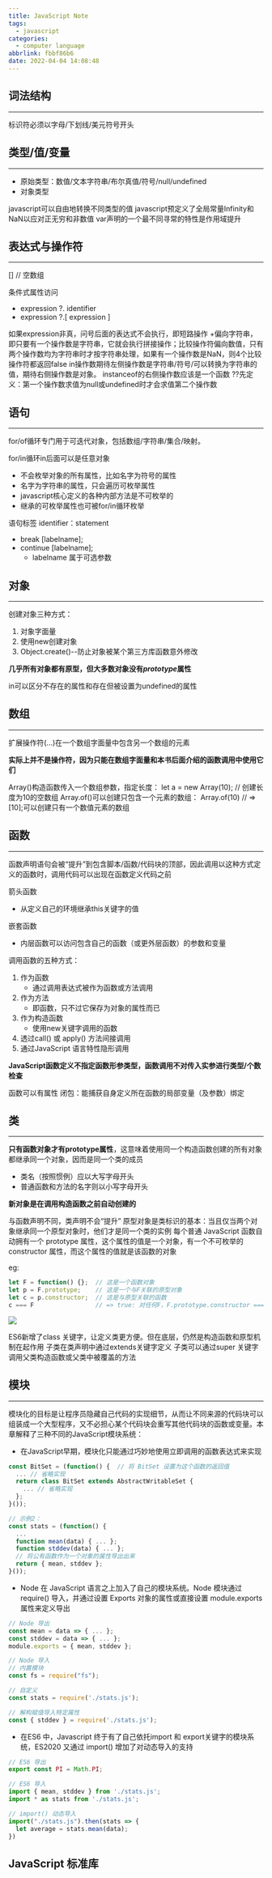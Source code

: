 ```yaml
---
title: JavaScript Note
tags:
  - javascript
categories:
  - computer language
abbrlink: fbbf86b6
date: 2022-04-04 14:08:48
---
```


## **词法结构**
---
标识符必须以字母/下划线/美元符号开头

<!-- more-->

## **类型/值/变量**
---
- 原始类型：数值/文本字符串/布尔真值/符号/null/undefined
- 对象类型

javascript可以自由地转换不同类型的值
javascript预定义了全局常量Infinity和NaN以应对正无穷和非数值
var声明的一个最不同寻常的特性是作用域提升

## **表达式与操作符**
---
[] // 空数组

条件式属性访问
+ expression ?. identifier
+ expression ?.[ expression ]

如果expression非真，问号后面的表达式不会执行，即短路操作
+偏向字符串，即只要有一个操作数是字符串，它就会执行拼接操作；比较操作符偏向数值，只有两个操作数均为字符串时才按字符串处理，如果有一个操作数是NaN，则4个比较操作符都返回false
in操作数期待左侧操作数是字符串/符号/可以转换为字符串的值，期待右侧操作数是对象。
instanceof的右侧操作数应该是一个函数
??先定义：第一个操作数求值为null或undefined时才会求值第二个操作数

## **语句**
---
for/of循环专门用于可迭代对象，包括数组/字符串/集合/映射。

for/in循环in后面可以是任意对象
- 不会枚举对象的所有属性，比如名字为符号的属性
- 名字为字符串的属性，只会遍历可枚举属性
- javascript核心定义的各种内部方法是不可枚举的
- 继承的可枚举属性也可被for/in循环枚举

语句标签
identifier：statement
- break [labelname];
- continue [labelname];
    - labelname 属于可选参数

## **对象**
---
创建对象三种方式：
1. 对象字面量
2. 使用new创建对象
3. Object.create()--防止对象被某个第三方库函数意外修改

**几乎所有对象都有原型，但大多数对象没有*prototype*属性**

in可以区分不存在的属性和存在但被设置为undefined的属性

## **数组**
---
扩展操作符(...)在一个数组字面量中包含另一个数组的元素

**实际上并不是操作符，因为只能在数组字面量和本书后面介绍的函数调用中使用它们**

Array()构造函数传入一个数组参数，指定长度：
let a = new Array(10);  // 创建长度为10的空数组
Array.of()可以创建只包含一个元素的数组：
Array.of(10)    // => [10];可以创建只有一个数值元素的数组

## **函数**
---
函数声明语句会被“提升”到包含脚本/函数/代码块的顶部，因此调用以这种方式定义的函数时，调用代码可以出现在函数定义代码之前

箭头函数
- 从定义自己的环境继承this关键字的值

嵌套函数
- 内层函数可以访问包含自己的函数（或更外层函数）的参数和变量

调用函数的五种方式：
1. 作为函数
    - 通过调用表达式被作为函数或方法调用
2. 作为方法
    - 即函数，只不过它保存为对象的属性而已
3. 作为构造函数
    - 使用new关键字调用的函数
4. 透过call() 或 apply() 方法间接调用
5. 通过JavaScript 语言特性隐形调用

**JavaScript函数定义不指定函数形参类型，函数调用不对传入实参进行类型/个数检查**

函数可以有属性
闭包：能捕获自身定义所在函数的局部变量（及参数）绑定

## **类**
---
**只有函数对象才有prototype属性**，这意味着使用同一个构造函数创建的所有对象都继承同一个对象，因而是同一个类的成员

- 类名（按照惯例）应以大写字母开头
- 普通函数和方法的名字则以小写字母开头

**新对象是在调用构造函数之前自动创建的**

与函数声明不同，类声明不会“提升”
原型对象是类标识的基本：当且仅当两个对象继承同一个原型对象时，他们才是同一个类的实例
每个普通 JavaScript 函数自动拥有一个 prototype 属性，这个属性的值是一个对象，有一个不可枚举的constructor 属性，而这个属性的值就是该函数的对象

eg:
```js
let F = function() {};  // 这是一个函数对象
let p = F.prototype;    // 这是一个与F关联的原型对象
let c = p.constructor;  // 这是与原型关联的函数
c === F                 // => true: 对任何F，F.prototype.constructor === F
```

![](/images/类与实例对象关系图.png)

ES6新增了class 关键字，让定义类更方便。但在底层，仍然是构造函数和原型机制在起作用
子类在类声明中通过extends关键字定义
子类可以通过super 关键字调用父类构造函数或父类中被覆盖的方法

## **模块**
---
模块化的目标是让程序员隐藏自己代码的实现细节，从而让不同来源的代码块可以组装成一个大型程序，又不必担心某个代码块会重写其他代码块的函数或变量。本章解释了三种不同的JavaScript模块系统：
- 在JavaScript早期，模块化只能通过巧妙地使用立即调用的函数表达式来实现
```js
const BitSet = (function() {  // 将 BitSet 设置为这个函数的返回值
  ... // 省略实现
  return class BitSet extends AbstractWritableSet {
    ... // 省略实现
  };
}());

// 示例2：
const stats = (function() {
  ...
  function mean(data) { ... };
  function stddev(data) { ... };
  // 将公有函数作为一个对象的属性导出出来
  return { mean, stddev };
}());
```

- Node 在 JavaScript 语言之上加入了自己的模块系统。Node 模块通过require() 导入，并通过设置 Exports 对象的属性或直接设置 module.exports 属性来定义导出
```js
// Node 导出
const mean = data => { ... };
const stddev = data => { ... };
module.exports = { mean, stddev };

// Node 导入
// 内置模块
const fs = require("fs");

// 自定义
const stats = require('./stats.js');

// 解构赋值导入特定属性
const { stddev } = require('./stats.js');
```

- 在ES6 中，Javascript 终于有了自己依托import 和 export关键字的模块系统，ES2020 又通过 import() 增加了对动态导入的支持
```js
// ES6 导出
export const PI = Math.PI;

// ES6 导入
import { mean, stddev } from './stats.js';
import * as stats from './stats.js';

// import() 动态导入
import("./stats.js").then(stats => {
  let average = stats.mean(data);
})
```
## **JavaScript 标准库**

